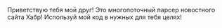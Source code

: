 Приветствую тебя мой друг! Это многопоточный парсер новостного сайта Хабр! Используй мой код в нужных для тебя целях!
